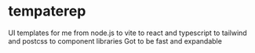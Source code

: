 # tempaterep
UI templates for me
from node.js 
to vite 
to react and typescript
to tailwind and postcss
to component libraries
Got to be fast and expandable
